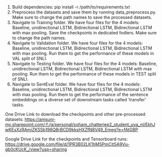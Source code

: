 1. Build dependencies: pip install -r /path/to/requirements.txt
2. Preprocess the datasets and save them by running data_preprocess.py. Make sure to change the path names to save the processed datasets.
3. Navigate to Training folder. We have four files for the 4 models: Baseline, unidirectional LSTM, Bidirectional LSTM, Bidirectional LSTM with max pooling. Save the checkpoints in dedicated fodlers. Make sure to change the path names.
4.  Navigate to Validation folder. We have four files for the 4 models: Baseline, unidirectional LSTM, Bidirectional LSTM, Bidirectional LSTM with max pooling. Run them to get the performance of these models in VAL split of SNLI.
5.  Navigate to Testing folder. We have four files for the 4 models: Baseline, unidirectional LSTM, Bidirectional LSTM, Bidirectional LSTM with max pooling. Run them to get the performance of these models in TEST split of SNLI.
6.  Navigate to SentEval folder. We have four files for the 4 models: Baseline, unidirectional LSTM, Bidirectional LSTM, Bidirectional LSTM with max pooling. Run them to get the performance of the sentence embeddings on a diverse set of downstream tasks called ‘transfer’ tasks.


One Drive Link to download the checkpoints and other pre-processed datasets: 
https://amsuni-my.sharepoint.com/:f:/g/personal/soham_chatterjee2_student_uva_nl/EkhJwKEsXzRAmiZKSSb198QBrBCD9kksHXZfN8V49_Emeg?e=fAtGBP


Google Drive Link for the checkpoints and Tensorboard runs: 
https://drive.google.com/file/d/1PR3B02LK1hMSPmCjtSA9Vu-gb0cKUcK_/view?usp=sharing
